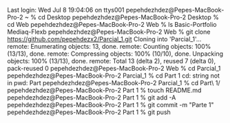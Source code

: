Last login: Wed Jul  8 19:04:06 on ttys001
pepehdezhdez@Pepes-MacBook-Pro-2 ~ % cd Desktop
pepehdezhdez@Pepes-MacBook-Pro-2 Desktop % cd Web
pepehdezhdez@Pepes-MacBook-Pro-2 Web % ls
Basic-Portfolio	Mediaq-Flexb
pepehdezhdez@Pepes-MacBook-Pro-2 Web % git clone https://github.com/pepehdezx2/Parcial_1.git
Cloning into 'Parcial_1'...
remote: Enumerating objects: 13, done.
remote: Counting objects: 100% (13/13), done.
remote: Compressing objects: 100% (10/10), done.
Unpacking objects: 100% (13/13), done.
remote: Total 13 (delta 2), reused 7 (delta 0), pack-reused 0
pepehdezhdez@Pepes-MacBook-Pro-2 Web % cd Parcial_1
pepehdezhdez@Pepes-MacBook-Pro-2 Parcial_1 % cd Part 1
cd: string not in pwd: Part
pepehdezhdez@Pepes-MacBook-Pro-2 Parcial_1 % cd Part\ 1/
pepehdezhdez@Pepes-MacBook-Pro-2 Part 1 % touch README.md
pepehdezhdez@Pepes-MacBook-Pro-2 Part 1 % git add -A
pepehdezhdez@Pepes-MacBook-Pro-2 Part 1 %  git commit -m "Parte 1"
pepehdezhdez@Pepes-MacBook-Pro-2 Part 1 %  git push